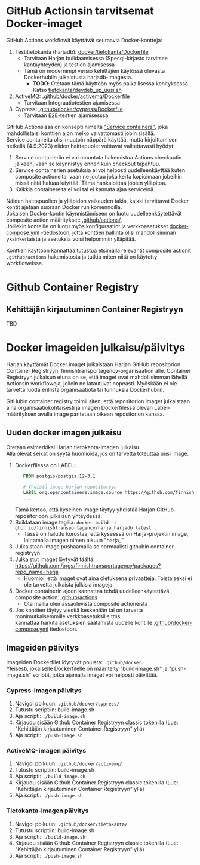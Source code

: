 # GitHub Actionsin tarvitsemat Docker-imaget

GitHub Actions workflowit käyttävät seuraavia Docker-kontteja:
1. Testitietokanta (harjadb): [docker/tietokanta/Dockerfile](./tietokanta/Dockerfile)
    * Tarvitaan Harjan buildaamisessa (Specql-kirjasto tarvitsee kantayhteyden) ja testien ajamisessa
    * Tämä on modernimpi versio kehittäjien käytössä olevasta Dockerhubiin julkaistusta harjadb-imagesta.
        *  **TODO**: Otetaan tämä käyttöön myös paikallisessa kehityksessä. Katso [tietokanta/devdeb_up_uusi.sh](../../tietokanta/devdb_up_uusi.sh)
2. ActiveMQ: [.github/docker/activemq/Dockerfile](./activemq/Dockerfile)
    * Tarvitaan Integraatiotestien ajamisessa
3. Cypress: [.github/docker/cypress/Dockerfile](./cypress/Dockerfile)
    * Tarvitaan E2E-testien ajamisesssa

GitHub Actionsissa on konsepti nimeltä ["Service containers"](https://docs.github.com/en/actions/using-containerized-services/about-service-containers),
joka mahdollistaisi konttien ajon melko vaivattomasti jobin sisällä.  
Service contaireita olisi muutoin näppärä käyttää, mutta kirjoittamisen hetkellä (4.9.2023) niiden haittapuolet voittavat
valitettavasti hyödyt:
1. Service containeriin ei voi mountata hakemistoa Actions checkoutin jälkeen, vaan se käynnistyy ennen kuin checkout tapahtuu.
2. Service containerien asetuksia ei voi helposti uudelleenkäyttää kuten composite actioneita, vaan ne joutuu joka kerta
   kopioimaan jobeihin missä niitä haluaa käyttää. Tämä hankaloittaa jobien ylläpitoa.
3. Kaikkia containereita ei voi tai ei kannata ajaa serviceinä.

Näiden haittapuolien ja ylläpidon vaikeuden takia, kaikki tarvittavat Docker kontit ajetaan suoraan Docker run komennoilla.  
Jokaisen Docker-kontin käynnistämiseen on luotu uudelleenkäytettävät composite action määritykset: [.github/actions/](../actions/).  
Joillekin konteille on luotu myös konfiguraatiot ja verkkoasetukset [docker-compose.yml](../docker-compose.yml) -tiedostoon,
jotta konttien hallinta olisi mahdollisimman yksinkertaista ja asetuksia voisi helpommin ylläpitää.

Konttien käyttöön kannattaa tutustua etsimällä relevantit composite actionit ```.github/actions``` hakemistosta ja tutkia miten
niitä on käytetty workfloweissa.


# Github Container Registry

## Kehittäjän kirjautuminen Container Registryyn

TBD


# Docker imageiden julkaisu/päivitys

Harjan käyttämät Docker imaget julkaistaan Harjan GitHub repositorion Container Registryyn, finnishtransportagency-organisaation alle.
Container Registryyn julkaisun etuna on se, että imaget ovat mahdollisimman lähellä Actionsin workfloweja, jolloin ne latautuvat nopeasti.
Myöskään ei ole tarvetta luoda erillistä organisaatiota tai tunnuksia Dockerhubiin.

GitHubin container registry toimii siten, että repositorion imaget julkaistaan aina organisaatiokohtaisesti ja imagen Dockerfilessa
olevan Label-määrityksen avulla image paritetaan oikean repositorion kanssa.


## Uuden docker imagen julkaisu
Otetaan esimerkiksi Harjan tietokanta-imagen julkaisu.  
Alla olevat seikat on syytä huomioida, jos on tarvetta toteuttaa uusi image.

1. Dockerfilessa on LABEL:
   ```dockerfile
      FROM postgis/postgis:12-3.1
    
      # Yhdistä image harjan repositoryyn
      LABEL org.opencontainers.image.source https://github.com/finnishtransportagency/harja
      ...
   ```
   Tämä kertoo, että kyseinen image täytyy yhdistää Harjan GitHub-repositorioon julkaisun yhteydessä.
2. Buildataan image tagilla: ```docker build -t ghcr.io/finnishtransportagency/harja_harjadb:latest .```
    * Tässä on haluttu korostaa, että kyseessä on Harja-projektin image, laittamalla imagen nimen alkuun "harja_"
3. Julkaistaan image pushaamalla se normaalisti githubin container registryyn
4. Julkaistut imaget löytyvät täältä: https://github.com/orgs/finnishtransportagency/packages?repo_name=harja
    * Huomioi, että imaget ovat aina oletuksena privaatteja. Toistaiseksi ei ole tarvetta julkaista julkisia imageja.
5. Docker containerin ajoon kannattaa tehdä uudelleenkäytettävä composite action: [.github/actions](../actions)
    * Ota mallia olemassaolevista composite actioneista
6. Jos konttien täytyy viestiä keskenään tai on tarvetta monimutkaisemmille verkkoasetuksille tms,  
   kannattaa harkita asetuksien säätämistä uudelle kontille [.github/docker-compose.yml](../docker-compose.yml) tiedostoon.

## Imageiden päivitys

Imageiden Dockerfilet löytyvät polusta: ```.github/docker```.  
Yleisesti, jokaiselle Dockerfilelle on määritelty "build-image.sh" ja "push-image.sh" scriptit, jotka ajamalla
imaget voi helposti päivittää.

### Cypress-imagen päivitys
1. Navigoi polkuun: ```.github/docker/cypress/```
2. Tutustu scriptiin: build-image.sh
3. Aja scripti: ```./build-image.sh```
4. Kirjaudu sisään Github Container Registryyn classic tokenilla (Lue: "Kehittäjän kirjautuminen Container Registryyn" yllä)
5. Aja scripti: ```./push-image.sh```


### ActiveMQ-imagen päivitys
1. Navigoi polkuun: ```.github/docker/activemq/```
2. Tutustu scriptiin: build-image.sh
3. Aja scripti: ```./build-image.sh```
4. Kirjaudu sisään Github Container Registryyn classic tokenilla (Lue: "Kehittäjän kirjautuminen Container Registryyn" yllä)
5. Aja scripti: ```./push-image.sh```

### Tietokanta-imagen päivitys
1. Navigoi polkuun: ```.github/docker/tietokanta/```
2. Tutustu scriptiin: build-image.sh
3. Aja scripti: ```./build-image.sh```
4. Kirjaudu sisään Github Container Registryyn classic tokenilla (Lue: "Kehittäjän kirjautuminen Container Registryyn" yllä)
5. Aja scripti: ```./push-image.sh``` 
